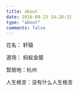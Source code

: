 ```yaml
---
title: about
date: 2016-09-23 14:28:32
type: "about"
comments: false
---
```

花名： 轩辕

道场： 蚂蚁金服

暂居地：杭州

人生格言：没有什么人生格言